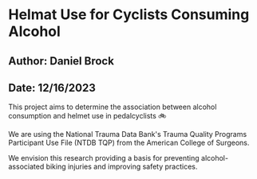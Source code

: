 <h1 style="border: none">Helmat Use for Cyclists Consuming Alcohol</h1>

<h2 style="border: none">Author: Daniel Brock</h2>

<h2 style="border: none">Date: 12/16/2023</h2>

This project aims to determine the association between alcohol consumption and helmet use in pedalcyclists 🚲

We are using the National Trauma Data Bank's Trauma Quality Programs Participant Use File (NTDB TQP) from the American College of Surgeons.

We envision this research providing a basis for preventing alcohol-associated biking injuries and improving safety practices.